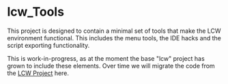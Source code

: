 # lcw_Tools

This project is designed to contain a minimal set of tools that make the LCW environment functional. This includes the menu tools, the IDE hacks and the script exporting functionality.

This is work-in-progress, as at the moment the base "lcw" project has grown to include these elements. Over time we will migrate the code from the [LCW Project](http://lcw-tools.project.livecode.world/view/welcome-visitors) here.
